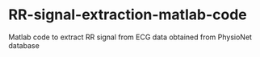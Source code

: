 # RR-signal-extraction-matlab-code
Matlab code to extract RR signal from ECG data obtained from PhysioNet database
